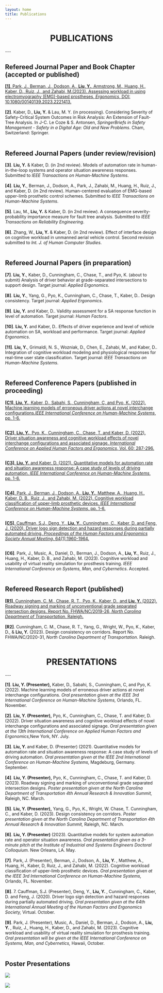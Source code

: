 ```yaml
---
layout: home
title: Publications
---
```

<h1 align="center">PUBLICATIONS</h1>
<!-- <div align='center'><font size='60'>Projects</font></div> -->
---

<br/>

## Refereed Journal Paper and Book Chapter (accepted or published)
<a href="https://doi.org/10.1080/00140139.2023.2221413" target="_blank"><b>[1]</b>. Park, J., Berman, J., Dodson, A., <b>Liu, Y.</b>, Armstrong, M., Huang, H., Kaber, D., Ruiz, J., and Zahabi, M.(2023). Assessing workload in using electromyography (EMG)-based prostheses, <i>Ergonomics</i>, DOI: 10.1080/00140139.2023.2221413.</a><br/><br/>
<b>[2]</b>. Kaber, D., <b>Liu, Y.</b> & Lau, M. Y. (in processing). Considering Severity of Safety-Critical System Outcomes in Risk Analysis: An Extension of Fault-Tree Analysis. In J-C. Le Coze & S. Antonsen, <i>SpringerBriefs in Safety Management - Safety in a Digital Age: Old and New Problems</i>. Cham, Switzerland: Springer.<br/><br/>

## Refereed Journal Papers (under review/revision) 
<b>[3]</b>. <b>Liu, Y.</b> & Kaber, D. (in 2nd review). Models of automation rate in human-in-the-loop systems and operator situation awareness responses. Submitted to <i>IEEE Transactions on Human-Machine Systems</i>.<br/><br/>
<b>[4]</b>. <b>Liu, Y.</b>, Berman, J., Dodson, A., Park, J., Zahabi, M., Huang, H., Ruiz, J., and Kaber, D. (in 2nd review). Human-centered evaluation of EMG-based upper-limb prosthetic control schemes. Submitted to <i>IEEE Transactions on Human-Machine Systems</i>.<br/><br/>
<b>[5]</b>. Lau, M., <b>Liu, Y.</b> & Kaber, D. (in 2nd review). A consequence severity-probability importance measure for fault tree analysis. Submitted to <i>IEEE Transactions on Reliability Engineering</i>. <br/><br/>
<b>[6]</b>. Zhang, W., <b>Liu, Y.</b>  & Kaber, D. (in 2nd review). Effect of interface design on cognitive workload in unmanned aerial vehicle control. Second revision submitted to <i>Int. J. of Human Computer Studies</i>.<br/><br/>

## Refereed Journal Papers (in preparation) 

<b>[7]</b>. <b>Liu, Y.</b>, Kaber, D., Cunningham, C., Chase, T., and Pyo, K. (about to submit) Analysis of driver behavior at grade-separated intersections to support design. Target journal: <i>Applied Ergonomics</i>.<br/><br/>
<b>[8]</b>. <b>Liu, Y.</b>, Yang, G., Pyo, K., Cunningham, C., Chase, T., Kaber, D.. Design consistency. Target journal: <i>Applied Ergonomics</i>.<br/><br/>
<b>[9]</b>. <b>Liu, Y.</b> and Kaber, D.. Validity assessment for a SA response function in level of automation. Target journal: <i>Human Factors</i>.<br/><br/>
<b>[10]</b>. <b>Liu, Y.</b> and Kaber, D.. Effects of driver experience and level of vehicle automation on SA, workload and performance. Target journal: <i>Applied Ergonomics</i>.<br/><br/>
<b>[11]</b>. <b>Liu, Y.</b>, Grimaldi, N. S., Wozniak, D., Chen, E., Zahabi, M., and Kaber, D.. Integration of cognitive workload modeling and physiological responses for real-time user state classification. Target journal: <i>IEEE Transactions on Human-Machine Systems</i>.<br/><br/>

## Refereed Conference Papers (published in proceeding)
<a href="https://ieeexplore.ieee.org/document/9980657" target="_blank"><b>[C1]</b>. <b>Liu, Y.</b>, Kaber, D., Sabahi, S., Cunningham, C, and Pyo, K. (2022). Machine learning models of erroneous driver actions at novel interchange configurations.<i>IEEE International Conference on Human-Machine Systems</i>, pp. 1-6. </a><br/><br/>

<a href="https://openaccess.cms-conferences.org/publications/book/978-1-958651-36-0/article/978-1-958651-36-0_32" target="_blank"><b>[C2]</b>. <b>Liu, Y.</b>, Pyo, K., Cunningham, C., Chase, T. and Kaber, D. (2022). Driver situation awareness and cognitive workload effects of novel interchange configurations and associated signage. <i>International Conference on Applied Human Factors and Ergonomics</i>, Vol. 60: 287-296. </a><br/><br/>

<a href="https://ieeexplore.ieee.org/document/9582630" target="_blank"><b>[C3]</b>. <b>Liu, Y.</b> and Kaber, D. (2021). Quantitative models for automation rate and situation awareness response: A case study of levels of driving automation. <i> IEEE International Conference on Human-Machine Systems</i>, pp. 1-6.</a><br/><br/>

<a href="https://ieeexplore.ieee.org/document/9980676" target="_blank"><b>[C4]</b>. Park, J., Berman, J., Dodson, A., <b>Liu, Y.</b>, Matthew, A., Huang, H., Kaber, D. B., Ruiz, J., and Zahabi, M. (2022). Cognitive workload classification of upper-limb prosthetic devices. <i>IEEE International Conference on Human-Machine Systems</i>, pp. 1-6. </a><br/><br/>

<a href="https://journals.sagepub.com/doi/10.1177/1071181320641472" target="_blank"><b>[C5]</b>. Cauffman, S.J., Deng, Y., <b>Liu, Y.</b>, Cunningham, C., Kaber, D. and Feng, J. (2020). Driver logo sign detection and hazard responses during partially automated driving. <i>Proceedings of the Human Factors and Ergonomics Society Annual Meeting</i>. 64(1):1960-1964.</a><br/><br/>

<b>[C6]</b>. Park, J., Music, A., Daniel, D., Berman, J., Dodson, A., <b>Liu, Y.</b>, Ruiz, J., Huang, H., Kaber, D. B., and Zahabi, M. (2023). Cognitive workload and usability of virtual reality simulation for prosthesis training. <i> IEEE International Conference on Systems, Man, and Cybernetics</i>. Accepted. <br/><br/>

## Refereed Research Report (published)
<a href="https://connect.ncdot.gov/projects/research/RNAProjDocs/RP2019-26%20Final%20Report.pdf" target="_blank"><b>[R1]</b>. Cunningham, C. M., Chase, R. T., Pyo, K., Kaber, D., and <B>Liu, Y.</b> (2022). Roadway signing and marking of unconventional grade separated intersection designs. Report No. FHWA/NC/2019-26, <i>North Carolina Department of Transportation</i>. Raleigh.</a><br/><br/>
<b>[R2]</b>. Cunningham, C. M., Chase, R. T., Yang, G., Wright, W., Pyo, K., Kaber, D., & <B>Liu, Y.</b> (2023). Design consistency on corridors. Report No. FHWA/NC/2020-31, <i>North Carolina Department of Transportation</i>. Raleigh.<br/><br/>

<h1 align="center">PRESENTATIONS</h1>
<!-- <div align='center'><font size='60'>Projects</font></div> -->
---

<br/>

<b>[1]</b>. <b>Liu, Y. (Presenter),</b> Kaber, D., Sabahi, S., Cunningham, C, and Pyo, K. (2022). Machine learning models of erroneous driver actions at novel interchange configurations. <i>Oral presentation given at the IEEE 3rd International Conference on Human-Machine Systems, </i>Orlando, FL. November.<br/><br/>
<b>[2]</b>. <b>Liu, Y. (Presenter),</b> Pyo, K., Cunningham, C., Chase, T. and Kaber, D. (2022). Driver situation awareness and cognitive workload effects of novel interchange configurations and associated signage. <i>Oral presentation given at the 13th International Conference on Applied Human Factors and Ergonomics,</i>New York, NY. July.<br/><br/>
<b>[3]</b>. <b>Liu, Y. </b> and Kaber, D. (Presenter) (2021). Quantitative models for automation rate and situation awareness response: A case study of levels of driving automation. <i>Oral presentation given at the IEEE 2nd International Conference on Human-Machine Systems, </i>Magdeburg, Germany. September.<br/><br/>
<b>[4]</b>. <b>Liu, Y. (Presenter),</b> Pyo, K., Cunningham, C., Chase, T. and Kaber, D. (2023). Roadway signing and marking of unconventional grade separated intersection designs. <i>Poster presentation given at the North Carolina Department of Transportation 4th Annual Research & Innovation Summit, </i>Raleigh, NC. March.<br/><br/>
<b>[5]</b>. <b>Liu, Y. (Presenter),</b> Yang, G., Pyo, K., Wright, W. Chase, T. Cunningham, C., and Kaber, D. (2023). Design consistency on corridors. <i>Poster presentation given at the North Carolina Department of Transportation 4th Annual Research & Innovation Summit, </i>Raleigh, NC. March.<br/><br/>
<b>[6]</b>. <b>Liu, Y. (Presenter)</b> (2023). Quantitative models for system automation rate and operator situation awareness. <i>Oral presentation given as a 3-minute pitch at the Institute of Industrial and Systems Engineers Doctoral Colloquium.</i> New Orleans, LA. May.<br/><br/>
<b>[7]</b>. Park, J. (Presenter), Berman, J., Dodson, A., <b>Liu, Y. </b>, Matthew, A., Huang, H., Kaber, D, Ruiz, J., and Zahabi, M. (2022). Cognitive workload classification of upper-limb prosthetic devices. <i>Oral presentation given at the IEEE 3rd International Conference on Human-Machine Systems, </i>Orlando, FL. November.<br/><br/>
<b>[8]</b>. 7.	Cauffman, S.J. (Presenter), Deng, Y., <b>Liu, Y. </b>, Cunningham, C., Kaber, D. and Feng, J. (2020). Driver logo sign detection and hazard responses during partially automated driving. <i>Oral presentation given at the 64th International Annual Meeting of the Human Factors and Ergonomics Society, </i>Virtual. October.<br/><br/>
<b>[9]</b>. Park, J. (Presenter), Music, A., Daniel, D., Berman, J., Dodson, A., <b>Liu, Y. </b>, Ruiz, J., Huang, H., Kaber, D., and Zahabi, M. (2023). Cognitive workload and usability of virtual reality simulation for prosthesis training. <i>Oral presentation will be given at the IEEE International Conference on Systems, Man, and Cybernetics, </i>Hawaii, October. <br/><br/>


## Poster Presentations 
<img src="/assets/images/banners/Poster_GSIX.png"/><br/><br/>
<img src="/assets/images/banners/Poster_DC.png"/>